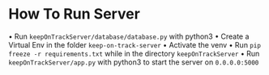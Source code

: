 # How To Run Server

• Run `keepOnTrackServer/database/database.py` with python3
• Create a Virtual Env in the folder `keep-on-track-server`
• Activate the venv
• Run `pip freeze -r requirements.txt` while in the directory `keepOnTrackServer`
• Run `keepOnTrackServer/app.py` with python3 to start the server on `0.0.0.0:5000`